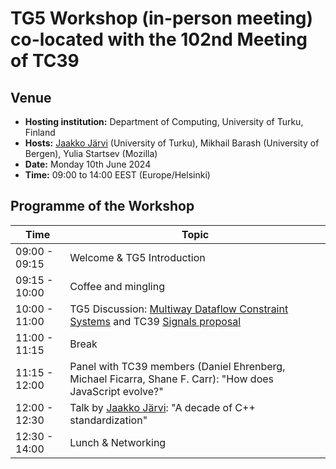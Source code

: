 # TG5 Workshop (in-person meeting) co-located with the 102nd Meeting of TC39

## Venue

* **Hosting institution:** Department of Computing, University of Turku, Finland
* **Hosts:** [Jaakko Järvi](https://www.utu.fi/en/people/jaakko-jarvi) (University of Turku), Mikhail Barash (University of Bergen), Yulia Startsev (Mozilla)
* **Date:** Monday 10th June 2024
* **Time:** 09:00 to 14:00 EEST (Europe/Helsinki)
		
## Programme of the Workshop

|Time|Topic|
|---|---|
|09:00 - 09:15|Welcome & TG5 Introduction|
|09:15 - 10:00|Coffee and mingling|
|10:00 - 11:00|TG5 Discussion: [Multiway Dataflow Constraint Systems](https://hotdrink.github.io/hotdrink/) and TC39 [Signals proposal](https://github.com/tc39/proposal-signals)|
|11:00 - 11:15|Break|
|11:15 - 12:00|Panel with TC39 members (Daniel Ehrenberg, Michael Ficarra, Shane F. Carr): "How does JavaScript evolve?"|
|12:00 - 12:30|Talk by [Jaakko Järvi](https://scholar.google.fi/citations?user=0r1JzFEAAAAJ&hl=fi): "A decade of C++ standardization"|
|12:30 - 14:00|Lunch & Networking|

